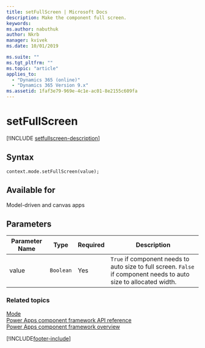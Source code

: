 ```yaml
---
title: setFullScreen | Microsoft Docs
description: Make the component full screen.
keywords:
ms.author: nabuthuk
author: Nkrb
manager: kvivek
ms.date: 10/01/2019

ms.suite: ""
ms.tgt_pltfrm: ""
ms.topic: "article"
applies_to: 
  - "Dynamics 365 (online)"
  - "Dynamics 365 Version 9.x"
ms.assetid: 1faf3e79-969e-4c1e-ac01-8e2155c609fa
---
```


# setFullScreen

[!INCLUDE [setfullscreen-description](includes/setfullscreen-description.md)]

## Syntax

`context.mode.setFullScreen(value);`

## Available for 

Model-driven and canvas apps

## Parameters

| Parameter Name|Type|Required|Description|
| ------------- |----|--------|-----------|
|value|`Boolean`|Yes|`True` if component needs to auto size to full screen. `False` if component needs to auto size to allocated width.|


### Related topics

[Mode](../mode.md)<br/>
[Power Apps component framework API reference](../../reference/index.md)<br/>
[Power Apps component framework overview](../../overview.md)


[!INCLUDE[footer-include](../../../../includes/footer-banner.md)]